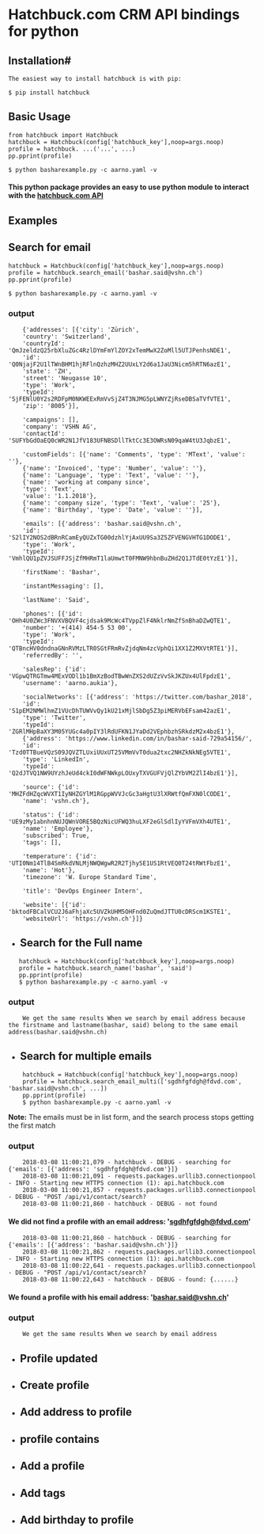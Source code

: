 
# Hatchbuck.com CRM API bindings for python
## Installation#
    The easiest way to install hatchbuck is with pip:

    $ pip install hatchbuck

## Basic Usage
    from hatchbuck import Hatchbuck
    hatchbuck = Hatchbuck(config['hatchbuck_key'],noop=args.noop)
    profile = hatchbuck. ...('...', ...)
    pp.pprint(profile)

    $ python basharexample.py -c aarno.yaml -v


#### This python package provides an easy to use python module to interact with the [hatchbuck.com API](https://hatchbuck.freshdesk.com/support/solutions/articles/5000578765-hatchbuck-api-documentation-for-advanced-users)

## Examples

## Search for email

```
hatchbuck = Hatchbuck(config['hatchbuck_key'],noop=args.noop)
profile = hatchbuck.search_email('bashar.said@vshn.ch')
pp.pprint(profile)

$ python basharexample.py -c aarno.yaml -v

```

### output

```
    {'addresses': [{'city': 'Zürich',
    'country': 'Switzerland',
    'countryId': 'QmJzeldzQ25rbXluZGc4RzlDYmFmYlZOY2xTemMwX2ZoMll5UTJPenhsNDE1',
    'id': 'Q0NjajF2U1lTWnBHM1hjRFlnQzhzMHZ2UUxLY2d6a1JaU3Nicm5hRTN6azE1',
    'state': 'ZH',
    'street': 'Neugasse 10',
    'type': 'Work',
    'typeId': 'SjFENlU0Y2s2RDFpM0NKWEExRmVvSjZ4T3NJMG5pLWNYZjRseDBSaTVfVTE1',
    'zip': '8005'}],
```

```
    'campaigns': [],
    'company': 'VSHN AG',
    'contactId': 'SUFYbGdOaEQ0cWR2N1JfV183UFNBSDllTktCc3E3OWRsN09qaW4tU3JqbzE1',
```

```
    'customFields': [{'name': 'Comments', 'type': 'MText', 'value': ''},
    {'name': 'Invoiced', 'type': 'Number', 'value': ''},
    {'name': 'Language', 'type': 'Text', 'value': ''},
    {'name': 'working at company since',
    'type': 'Text',
    'value': '1.1.2018'},
    {'name': 'company size', 'type': 'Text', 'value': '25'},
    {'name': 'Birthday', 'type': 'Date', 'value': ''}],
```

```
    'emails': [{'address': 'bashar.said@vshn.ch',
    'id': 'S2lIY2NOS2dBRnRCamEyQUZxTG00dzhlYjAxUU9Sa3Z5ZFVENGVHTG1DODE1',
    'type': 'Work',
    'typeId': 'VmhlQU1pZVJSUFFJSjZfMHRmT1laUmwtT0FMNW9hbnBuZHd2Q1JTdE0tYzE1'}],

    'firstName': 'Bashar',

    'instantMessaging': [],

    'lastName': 'Said',
```

```
    'phones': [{'id': 'OHh4U0ZWc3FNVXVBQVF4cjdsak9McWc4TVppZlF4NklrNmZfSnBhaDZwQTE1',
    'number': '+(414) 454-5 53 00',
    'type': 'Work',
    'typeId': 'QTBncHV0dndnaGNnRVMzLTR0SGtFRmRvZjdqNm4zcVphQi1XX1Z2MXVtRTE1'}],
    'referredBy': '',
```

```
    'salesRep': {'id': 'VGpwQTRGTmw4MExVODl1b1BmXzBodTBwWnZXS2dUZzVvSkJKZUx4UlFpdzE1',
    'username': 'aarno.aukia'},
```

```
    'socialNetworks': [{'address': 'https://twitter.com/bashar_2018',
    'id': 'S1pEM2NMWlhmZ1VUcDhTUWVvQy1kU21xMjlSbDg5Z3piMERVbEFsam42azE1',
    'type': 'Twitter',
    'typeId': 'ZGRlMHpBaXY3M05YUGc4a0pIY3lRdUFKN1JYaDd2VEphbzhSRkdzM2x4bzE1'},
    {'address': 'https://www.linkedin.com/in/bashar-said-729a54156/',
    'id': 'Tzd0TTBueVQzS09JQVZTLUxiUUxUT25VMmVvT0dua2txc2NHZkNkNEg5VTE1',
    'type': 'LinkedIn',
    'typeId': 'Q2dJTVQ1NW9UYzhJeUd4ckI0dWFNWkpLOUxyTXVGUFVjQlZYbVM2ZlI4bzE1'}],
```

```
    'source': {'id': 'MHZFdHZqcWVXT1IyNHZGYlM1RGppWVVJcGc3aHgtU3lXRWtfQmFXN0lCODE1',
    'name': 'vshn.ch'},
```

```
    'status': {'id': 'UE9zMy1abnhnNUJQWnVORE5BQzNicUFWQ3huLXF2eGlSdlIyYVFmVXh4UTE1',
    'name': 'Employee'},
    'subscribed': True,
    'tags': [],
```

```
    'temperature': {'id': 'UTI0Nm14TlB4SmRkdVNLMjNWQWgwR2R2TjhySE1US1RtVEQ0T24tRWtFbzE1',
    'name': 'Hot'},
    'timezone': 'W. Europe Standard Time',
```

```
    'title': 'DevOps Engineer Intern',
```

```
    'website': [{'id': 'bktodFBCalVCU2J6aFhjaXc5UVZkUHM5OHFnd0ZuQmdJTTU0cDRScm1KSTE1',
    'websiteUrl': 'https://vshn.ch'}]}
```


* ## Search for the Full name
 ```
	hatchbuck = Hatchbuck(config['hatchbuck_key'],noop=args.noop)
	profile = hatchbuck.search_name('bashar', 'said')
	pp.pprint(profile)
	$ python basharexample.py -c aarno.yaml -v
 ```

### output
```
    We get the same results When we search by email address because the firstname and lastname(bashar, said) belong to the same email address(bashar.said@vshn.ch)
```

* ## Search for multiple emails
```
    hatchbuck = Hatchbuck(config['hatchbuck_key'],noop=args.noop)
    profile = hatchbuck.search_email_multi(['sgdhfgfdgh@fdvd.com', 'bashar.said@vshn.ch', ...])
    pp.pprint(profile)
    $ python basharexample.py -c aarno.yaml -v
```

  **Note:** The emails must be in list form, and the search process stops getting the first match
### output

```
    2018-03-08 11:00:21,079 - hatchbuck - DEBUG - searching for {'emails': [{'address': 'sgdhfgfdgh@fdvd.com'}]}
    2018-03-08 11:00:21,091 - requests.packages.urllib3.connectionpool - INFO - Starting new HTTPS connection (1): api.hatchbuck.com
    2018-03-08 11:00:21,857 - requests.packages.urllib3.connectionpool - DEBUG - "POST /api/v1/contact/search?
    2018-03-08 11:00:21,860 - hatchbuck - DEBUG - not found
```

#### We did not find a profile with an email address: 'sgdhfgfdgh@fdvd.com'
```
    2018-03-08 11:00:21,860 - hatchbuck - DEBUG - searching for {'emails': [{'address': 'bashar.said@vshn.ch'}]}
    2018-03-08 11:00:21,862 - requests.packages.urllib3.connectionpool - INFO - Starting new HTTPS connection (1): api.hatchbuck.com
    2018-03-08 11:00:22,641 - requests.packages.urllib3.connectionpool - DEBUG - "POST /api/v1/contact/search?
    2018-03-08 11:00:22,643 - hatchbuck - DEBUG - found: {......}
```

#### We found a profile with his email address: 'bashar.said@vshn.ch'  

### output

```
    We get the same results When we search by email address
```

* ## Profile updated
* ## Create profile
* ## Add address to profile
* ## profile contains
* ## Add a profile
* ## Add tags
* ## Add birthday to profile
